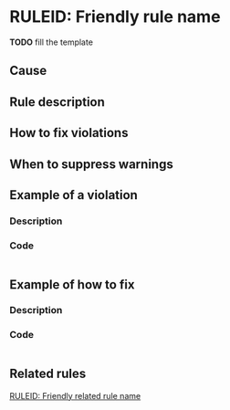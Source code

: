 # RULEID: Friendly rule name

**TODO** fill the template

## Cause

## Rule description

## How to fix violations

## When to suppress warnings

## Example of a violation

### Description

### Code

```
```

## Example of how to fix

### Description

### Code

```
```

## Related rules

[RULEID: Friendly related rule name](https://github.com/your-account/your-repo/blob/master/docs/reference/RULEID_FriendlyRelatedRuleName.md)